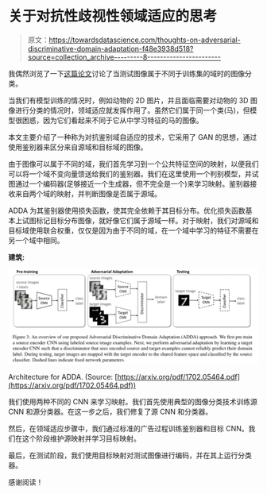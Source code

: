 # 关于对抗性歧视性领域适应的思考

> 原文：<https://towardsdatascience.com/thoughts-on-adversarial-discriminative-domain-adaptation-f48e3938d518?source=collection_archive---------8----------------------->

我偶然浏览了一下[这篇论文](https://arxiv.org/pdf/1702.05464)讨论了当测试图像属于不同于训练集的域时的图像分类。

当我们有模型训练的情况时，例如动物的 2D 图片，并且面临需要对动物的 3D 图像进行分类的情况时，领域适应就发挥作用了。虽然它们属于同一个类(马)，但模型很困惑，因为它们看起来不同于它从中学习特征的马的图像。

本文主要介绍了一种称为对抗鉴别域自适应的技术，它采用了 GAN 的思想，通过使用鉴别器来区分来自源域和目标域的图像。

由于图像可以属于不同的域，我们首先学习到一个公共特征空间的映射，以便我们可以将一个域不变向量馈送给我们的鉴别器。我们在这里使用一个判别模型，并试图通过一个编码器(足够接近一个生成器，但不完全是一个)来学习映射。鉴别器接收来自两个域的映射，并判断图像是否属于源域。

ADDA 为其鉴别器使用损失函数，使其完全依赖于其目标分布。优化损失函数基本上试图标记目标分布图像，就好像它们属于源域一样。对于映射，我们对源域和目标域使用联合权重，仅仅是因为由于不同的域，在一个域中学习的特征不需要在另一个域中相同。

**建筑:**

![](img/89bcf131dacc8ef62702aaeadad11227.png)

Architecture for ADDA. (Source: [https://arxiv.org/pdf/1702.05464.pdf](https://arxiv.org/pdf/1702.05464.pdf))

我们使用两种不同的 CNN 来学习映射。我们首先使用典型的图像分类技术训练源 CNN 和源分类器。在这一步之后，我们修复了源 CNN 和分类器。

然后，在领域适应步骤中，我们通过标准的广告过程训练鉴别器和目标 CNN。我们在这个阶段维护源映射并学习目标映射。

最后，在测试阶段，我们使用目标映射对测试图像进行编码，并在其上运行分类器。

感谢阅读！
